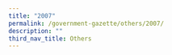 ```yaml
---
title: "2007"
permalink: /government-gazette/others/2007/
description: ""
third_nav_title: Others
---
```

